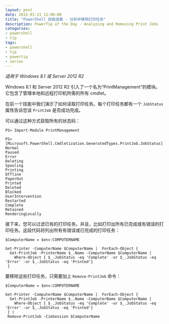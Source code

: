 ```yaml
---
layout: post
date: 2015-01-21 12:00:00
title: "PowerShell 技能连载 - 分析并移除打印任务"
description: PowerTip of the Day - Analyzing and Removing Print Jobs
categories:
- powershell
- tip
tags:
- powershell
- tip
- powertip
- series
---
```

_适用于 Windows 8.1 或 Server 2012 R2_

Windows 8.1 和 Server 2012 R2 引入了一个名为“PrintManagement”的模块。它包含了管理本地和远程打印机所需的所有 cmdlet。

在前一个技能中我们演示了如何读取打印任务。每个打印任务都有一个 `JobStatus` 属性告诉您该 `PrintJob` 是否成功完成。

可以通过这种方式获取所有的状态码：

    PS> Import-Module PrintManagement

    PS> [Microsoft.PowerShell.Cmdletization.GeneratedTypes.PrintJob.JobStatus]::GetNames([Microsoft.PowerShell.Cmdletization.GeneratedTypes.PrintJob.JobStatus])
    Normal
    Paused
    Error
    Deleting
    Spooling
    Printing
    Offline
    PaperOut
    Printed
    Deleted
    Blocked
    UserIntervention
    Restarted
    Complete
    Retained
    RenderingLocally

接下来，您可以过滤已有的打印任务。并且，比如打印出所有已完成或有错误的打印任务。这段代码将列出所有有错误或已完成的打印任务：

    $ComputerName = $env:COMPUTERNAME

    Get-Printer -ComputerName $ComputerName |  ForEach-Object {
      Get-PrintJob -PrinterName $_.Name -ComputerName $ComputerName |
        Where-Object { $_.JobStatus -eq 'Complete' -or $_.JobStatus -eq 'Error' -or $_.JobStatus -eq 'Printed'}
     }

要移除这些打印任务，只需要加上 `Remove-PrintJob` 命令：

    $ComputerName = $env:COMPUTERNAME

    Get-Printer -ComputerName $ComputerName |  ForEach-Object {
      Get-PrintJob -PrinterName $_.Name -ComputerName $ComputerName |
        Where-Object { $_.JobStatus -eq 'Complete' -or $_.JobStatus -eq 'Error' -or $_.JobStatus -eq 'Printed'}
     } |
     Remove-PrintJob -CimSession $ComputerName

<!--本文国际来源：[Analyzing and Removing Print Jobs](http://community.idera.com/powershell/powertips/b/tips/posts/analyzing-and-removing-print-jobs)-->
